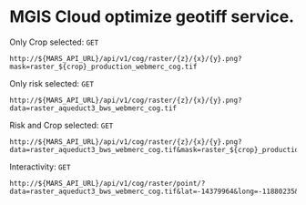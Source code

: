 # MGIS Cloud optimize geotiff service.

Only Crop selected:
`GET`

```
http://${MARS_API_URL}/api/v1/cog/raster/{z}/{x}/{y}.png?mask=raster_${crop}_production_webmerc_cog.tif
```

Only risk selected:
`GET`

```
http://${MARS_API_URL}/api/v1/cog/raster/{z}/{x}/{y}.png?data=raster_aqueduct3_bws_webmerc_cog.tif
```

Risk and Crop selected:
`GET`

```
http://${MARS_API_URL}/api/v1/cog/raster/{z}/{x}/{y}.png?data=raster_aqueduct3_bws_webmerc_cog.tif&mask=raster_${crop}_production_webmerc_cog.tif
```

Interactivity:
`GET`

```
http://${MARS_API_URL}/api/v1/cog/raster/point/?data=raster_aqueduct3_bws_webmerc_cog.tif&lat=-14379964&long=-11880235&mask=raster_${crop}_production_webmerc_cog.tif
```